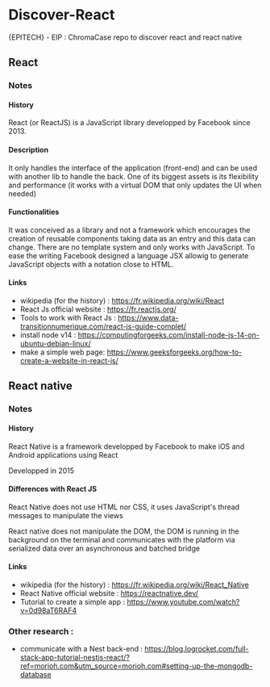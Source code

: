 # Discover-React
{EPITECH} - EIP : ChromaCase repo to discover react and react native

## React

### Notes

#### History
React (or ReactJS) is a JavaScript library developped by Facebook since 2013.

#### Description
It only handles the interface of the application (front-end) and can be used with another lib to handle the back.
One of its biggest assets is its flexibility and performance (it works with a virtual DOM that only updates the UI when needed)

#### Functionalities
It was conceived as a library and not a framework which encourages the creation of reusable components taking data as an entry and this data can change.
There are no template system and only works with JavaScript.
To ease the writing Facebook designed a language JSX allowig to generate JavaScript objects with a notation close to HTML.

#### Links
- wikipedia (for the history) : https://fr.wikipedia.org/wiki/React
- React Js official website : https://fr.reactjs.org/
- Tools to work with React Js : https://www.data-transitionnumerique.com/react-js-guide-complet/
- install node v14 : https://computingforgeeks.com/install-node-js-14-on-ubuntu-debian-linux/
- make a simple web page: https://www.geeksforgeeks.org/how-to-create-a-website-in-react-js/

## React native

### Notes

#### History

React Native is a framework developped by Facebook to make iOS and Android applications using React

Developped in 2015

#### Differences with React JS

React Native does not use HTML nor CSS, it uses JavaScript's thread messages to manipulate the views

React native does not manipulate the DOM, the DOM is running in the background on the terminal and communicates with the platform via serialized data over an asynchronous and batched bridge

#### Links
- wikipedia (for the history) : https://fr.wikipedia.org/wiki/React_Native
- React Native official website : https://reactnative.dev/
- Tutorial to create a simple app : https://www.youtube.com/watch?v=0d98aT6RAF4

### Other research :

- communicate with a Nest back-end : https://blog.logrocket.com/full-stack-app-tutorial-nestjs-react/?ref=morioh.com&utm_source=morioh.com#setting-up-the-mongodb-database